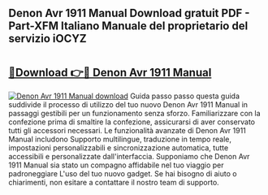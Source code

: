 ## Denon Avr 1911 Manual Download gratuit PDF - Part-XFM Italiano Manuale del proprietario del servizio iOCYZ

# <h2><a href="http://dfdeyz1.blite.top/?on=Denon+Avr+1911+Manual">🔗Download 👉🔴 Denon Avr 1911 Manual</a></h2>

[![Denon Avr 1911 Manual download](https://i.imgur.com/lujVjoI.png)](http://dfdeyz1.blite.top/?on=Denon+Avr+1911+Manual)
Guida passo passo questa guida suddivide il processo di utilizzo del tuo nuovo Denon Avr 1911 Manual in passaggi gestibili per un funzionamento senza sforzo. Familiarizzare con la confezione prima di smaltire la confezione, assicurarsi di aver conservato tutti gli accessori necessari. Le funzionalità avanzate di Denon Avr 1911 Manual includono Supporto multilingue, traduzione in tempo reale, impostazioni personalizzabili e sincronizzazione automatica, tutte accessibili e personalizzate dall'interfaccia. Supponiamo che Denon Avr 1911 Manual sia stato un compagno affidabile nel tuo viaggio per padroneggiare L'uso del tuo nuovo gadget. Se hai bisogno di aiuto o chiarimenti, non esitare a contattare il nostro team di supporto.

